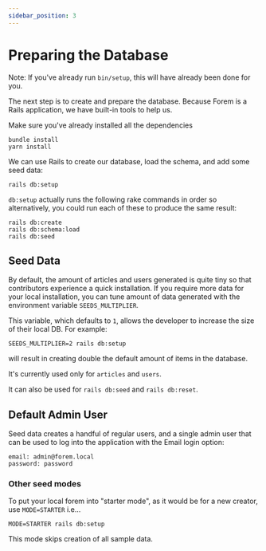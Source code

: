 ```yaml
---
sidebar_position: 3
---
```


# Preparing the Database

Note: If you've already run `bin/setup`, this will have already been done for
you.

The next step is to create and prepare the database. Because Forem is a Rails
application, we have built-in tools to help us.

Make sure you've already installed all the dependencies
```
bundle install
yarn install
```

We can use Rails to create our database, load the schema, and add some seed
data:

```shell
rails db:setup
```

`db:setup` actually runs the following rake commands in order so alternatively,
you could run each of these to produce the same result:

```shell
rails db:create
rails db:schema:load
rails db:seed
```

## Seed Data

By default, the amount of articles and users generated is quite tiny so that
contributors experience a quick installation. If you require more data for your
local installation, you can tune amount of data generated with the environment
variable `SEEDS_MULTIPLIER`.

This variable, which defaults to `1`, allows the developer to increase the size
of their local DB. For example:

```shell
SEEDS_MULTIPLIER=2 rails db:setup
```

will result in creating double the default amount of items in the database.

It's currently used only for `articles` and `users`.

It can also be used for `rails db:seed` and `rails db:reset`.

## Default Admin User

Seed data creates a handful of regular users, and a single admin user that can
be used to log into the application with the Email login option:

```
email: admin@forem.local
password: password
```

### Other seed modes

To put your local forem into "starter mode", as it would be for a new creator,
use `MODE=STARTER` i.e...

```shell
MODE=STARTER rails db:setup
```

This mode skips creation of all sample data.
